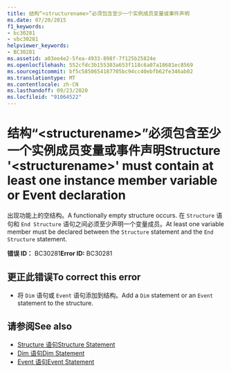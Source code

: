 ```yaml
---
title: 结构“<structurename>”必须包含至少一个实例成员变量或事件声明
ms.date: 07/20/2015
f1_keywords:
- bc30281
- vbc30281
helpviewer_keywords:
- BC30281
ms.assetid: a03ee4e2-5fea-4933-898f-7f125b25824e
ms.openlocfilehash: 552cfdc3b155303a653f118c6a07a18681ec8569
ms.sourcegitcommit: bf5c5850654187705bc94cc40ebfb62fe346ab02
ms.translationtype: MT
ms.contentlocale: zh-CN
ms.lasthandoff: 09/23/2020
ms.locfileid: "91064522"
---
```

# <a name="structure-structurename-must-contain-at-least-one-instance-member-variable-or-event-declaration"></a><span data-ttu-id="5558e-102">结构“\<structurename>”必须包含至少一个实例成员变量或事件声明</span><span class="sxs-lookup"><span data-stu-id="5558e-102">Structure '\<structurename>' must contain at least one instance member variable or Event declaration</span></span>

<span data-ttu-id="5558e-103">出现功能上的空结构。</span><span class="sxs-lookup"><span data-stu-id="5558e-103">A functionally empty structure occurs.</span></span> <span data-ttu-id="5558e-104">在 `Structure` 语句和 `End Structure` 语句之间必须至少声明一个变量成员。</span><span class="sxs-lookup"><span data-stu-id="5558e-104">At least one variable member must be declared between the `Structure` statement and the `End Structure` statement.</span></span>  
  
 <span data-ttu-id="5558e-105">**错误 ID：** BC30281</span><span class="sxs-lookup"><span data-stu-id="5558e-105">**Error ID:** BC30281</span></span>  
  
## <a name="to-correct-this-error"></a><span data-ttu-id="5558e-106">更正此错误</span><span class="sxs-lookup"><span data-stu-id="5558e-106">To correct this error</span></span>  
  
- <span data-ttu-id="5558e-107">将 `Dim` 语句或 `Event` 语句添加到结构。</span><span class="sxs-lookup"><span data-stu-id="5558e-107">Add a `Dim` statement or an `Event` statement to the structure.</span></span>  
  
## <a name="see-also"></a><span data-ttu-id="5558e-108">请参阅</span><span class="sxs-lookup"><span data-stu-id="5558e-108">See also</span></span>

- [<span data-ttu-id="5558e-109">Structure 语句</span><span class="sxs-lookup"><span data-stu-id="5558e-109">Structure Statement</span></span>](../language-reference/statements/structure-statement.md)
- [<span data-ttu-id="5558e-110">Dim 语句</span><span class="sxs-lookup"><span data-stu-id="5558e-110">Dim Statement</span></span>](../language-reference/statements/dim-statement.md)
- [<span data-ttu-id="5558e-111">Event 语句</span><span class="sxs-lookup"><span data-stu-id="5558e-111">Event Statement</span></span>](../language-reference/statements/event-statement.md)
